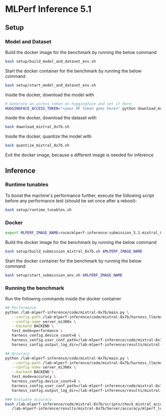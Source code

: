 # MLPerf Inference 5.1

## Setup

### Model and Dataset

Build the docker image for the benchmark by running the below command

```bash
bash setup/build_model_and_dataset_env.sh
```

Start the docker container for the benchmark by running the below command

```bash
bash setup/start_model_and_dataset_env.sh
```

Inside the docker, download the model with

```bash
# Generate an access token on huggingface and set it here
HUGGINGFACE_ACCESS_TOKEN="<your HF token goes here>" python download_model.py
```

Inside the docker, download the dataset with

```bash
bash download_mixtral_8x7b.sh
```

Inside the docker, quantize the model with

```bash
bash quantize_mixtral_8x7b.sh
```

Exit the docker image, because a different image is needed for inference

## Inference

### Runtime tunables

To boost the machine's performance further, execute the following script before any performance test (should be set once after a reboot):

```bash
bash setup/runtime_tunables.sh
```

### Docker

```bash
export MLPERF_IMAGE_NAME=rocm/mlperf-inference:submission_5.1-mixtral_8x7b
```

Build the docker image for the benchmark by running the below command

```bash
bash setup/build_submission_mixtral_8x7b.sh $MLPERF_IMAGE_NAME
```

Start the docker container for the benchmark by running the below command

```bash
bash setup/start_submission_env.sh $MLPERF_IMAGE_NAME
```

### Running the benchmark

Run the following commands inside the docker container

``` bash
## Performance
python /lab-mlperf-inference/code/mixtral-8x7b/main.py \
   --config-path /lab-mlperf-inference/code/mixtral-8x7b/harness_llm/models/mixtral-8x7b/ \
   --config-name server_mi300x \
   --backend BACKEND \
   test_mode=performance \
   harness_config.device_count=8 \
   harness_config.user_conf_path=/lab-mlperf-inference/code/mixtral-8x7b/user_mi300x.conf \
   harness_config.output_log_dir=/lab-mlperf-inference/results/mixtral-8x7b/Server/performance/run_1

## Accuracy
python /lab-mlperf-inference/code/mixtral-8x7b/main.py \
   --config-path /lab-mlperf-inference/code/mixtral-8x7b/harness_llm/models/mixtral-8x7b/ \
   --config-name server_mi300x \
   --backend BACKEND \
   test_mode=accuracy \
   harness_config.device_count=8 \
   harness_config.user_conf_path=/lab-mlperf-inference/code/mixtral-8x7b/user_mi300x.conf \
   harness_config.output_log_dir=/lab-mlperf-inference/results/mixtral-8x7b/Server/accuracy

### Evaluate accuracy
bash /lab-mlperf-inference/code/mixtral-8x7b/scripts/check_mixtral_accuracy_scores.sh \
   /lab-mlperf-inference/results/mixtral-8x7b/Server/accuracy/mlperf_log_accuracy.json
```
